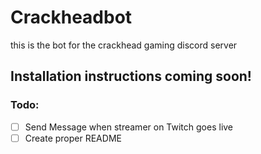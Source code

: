 # Crackheadbot
 this is the bot for the crackhead gaming discord server
## Installation instructions coming soon!
### Todo:
- [ ] Send Message when streamer on Twitch goes live
- [ ] Create proper README 